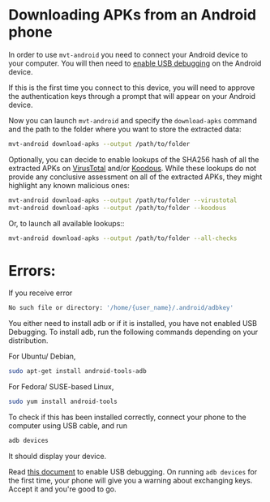 # Downloading APKs from an Android phone

In order to use `mvt-android` you need to connect your Android device to your computer. You will then need to [enable USB debugging](https://developer.android.com/studio/debug/dev-options#enable>) on the Android device.

If this is the first time you connect to this device, you will need to approve the authentication keys through a prompt that will appear on your Android device.

Now you can launch `mvt-android` and specify the `download-apks` command and the path to the folder where you want to store the extracted data:

```bash
mvt-android download-apks --output /path/to/folder
```

Optionally, you can decide to enable lookups of the SHA256 hash of all the extracted APKs on [VirusTotal](https://www.virustotal.com) and/or [Koodous](https://www.koodous.com). While these lookups do not provide any conclusive assessment on all of the extracted APKs, they might highlight any known malicious ones:

```bash
mvt-android download-apks --output /path/to/folder --virustotal
mvt-android download-apks --output /path/to/folder --koodous
```

Or, to launch all available lookups::

```bash
mvt-android download-apks --output /path/to/folder --all-checks
```

# Errors:

If you receive error 

```bash
No such file or directory: '/home/{user_name}/.android/adbkey'
```

You either need to install adb or if it is installed, you have not enabled USB Debugging. To install adb, run the following commands depending on your distribution.

For Ubuntu/ Debian,

```bash
sudo apt-get install android-tools-adb
```

For Fedora/ SUSE-based Linux, 

```bash
sudo yum install android-tools
```

To check if this has been installed correctly, connect your phone to the computer using USB cable, and run 
```bash
adb devices
```
It should display your device. 

Read [this document](https://developer.android.com/studio/debug/dev-options) to enable USB debugging. On running `adb devices` for the first time, your phone will give you a warning about exchanging keys. Accept it and you're good to go. 